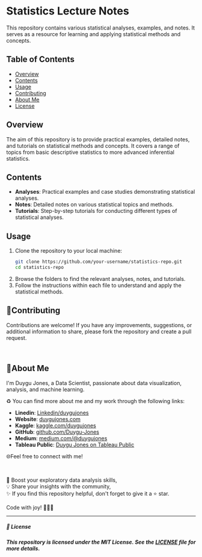 # Statistics Lecture Notes

This repository contains various statistical analyses, examples, and notes. It serves as a resource for learning and applying statistical methods and concepts.

## Table of Contents

- [Overview](#overview)
- [Contents](#contents)
- [Usage](#usage)
- [Contributing](#contributing)
- [About Me](#about-me)
- [License](#license)

## Overview

The aim of this repository is to provide practical examples, detailed notes, and tutorials on statistical methods and concepts. It covers a range of topics from basic descriptive statistics to more advanced inferential statistics.

## Contents

- **Analyses**: Practical examples and case studies demonstrating statistical analyses.
- **Notes**: Detailed notes on various statistical topics and methods.
- **Tutorials**: Step-by-step tutorials for conducting different types of statistical analyses.

## Usage

1. Clone the repository to your local machine:
    ```bash
    git clone https://github.com/your-username/statistics-repo.git
    cd statistics-repo
    ```
2. Browse the folders to find the relevant analyses, notes, and tutorials.
3. Follow the instructions within each file to understand and apply the statistical methods.

## 🤝Contributing

Contributions are welcome! If you have any improvements, suggestions, or additional information to share, please fork the repository and create a pull request.

<br>

## 🌱About Me 

I'm Duygu Jones, a Data Scientist, passionate about data visualization, analysis, and machine learning. 

♻️ You can find more about me and my work through the following links:

- **Linedin**: [Linkedin/duygujones](https://www.linkedin.com/in/duygujones/)
- **Website**: [duygujones.com](https://duygujones.vercel.app/)
- **Kaggle**: [kaggle.com/duygujones](https://www.kaggle.com/duygujones)
- **GitHub**: [github.com/Duygu-Jones](https://github.com/Duygu-Jones)
- **Medium**: [medium.com/@duygujones](https://medium.com/@duygujones)
- **Tableau Public**: [Duygu Jones on Tableau Public](https://public.tableau.com/app/profile/duygu.jones/vizzes)

🌐Feel free to connect with me!

<br>

🎯 Boost your exploratory data analysis skills,<br>
💡 Share your insights with the community,<br>
✨ If you find this repository helpful, don't forget to give it a ⭐ star.<br>

Code with joy! 👩‍💻✨

---



##### 📜 License

##### This repository is licensed under the MIT License. See the [LICENSE](LICENSE) file for more details.

 
